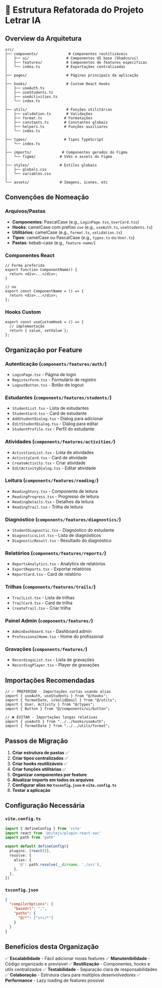 # 📁 Estrutura Refatorada do Projeto Letrar IA

## Overview da Arquitetura

```
src/
├── components/              # Componentes reutilizáveis
│   ├── ui/                 # Componentes UI base (Shadcn/ui)
│   ├── features/           # Componentes de features específicas
│   └── index.ts            # Exportações centralizadas
│
├── pages/                  # Páginas principais da aplicação
│
├── hooks/                  # Custom React Hooks
│   ├── useAuth.ts
│   ├── useStudents.ts
│   ├── useActivities.ts
│   └── index.ts
│
├── utils/                  # Funções utilitárias
│   ├── validation.ts       # Validações
│   ├── format.ts          # Formatações
│   ├── constants.ts       # Constantes globais
│   ├── helpers.ts         # Funções auxiliares
│   └── index.ts
│
├── types/                 # Tipos TypeScript
│   └── index.ts
│
├── imports/              # Componentes gerados do Figma
│   └── figma/           # SVGs e assets do Figma
│
├── styles/              # Estilos globais
│   ├── globals.css
│   └── variables.css
│
└── assets/              # Imagens, ícones, etc
```

## Convenções de Nomeação

### Arquivos/Pastas
- **Componentes**: PascalCase (e.g., `LoginPage.tsx`, `UserCard.tsx`)
- **Hooks**: camelCase com prefixo `use` (e.g., `useAuth.ts`, `useStudents.ts`)
- **Utilitários**: camelCase (e.g., `format.ts`, `validation.ts`)
- **Tipos**: camelCase ou PascalCase (e.g., `types.ts` ou `User.ts`)
- **Pastas**: kebab-case (e.g., `feature-name/`)

### Componentes React
```tsx
// Forma preferida
export function ComponentName() {
  return <div>...</div>;
}

// ou
export const ComponentName = () => {
  return <div>...</div>;
};
```

### Hooks Custom
```tsx
export const useCustomHook = () => {
  // implementação
  return { value, setValue };
};
```

## Organização por Feature

### Autenticação (`components/features/auth/`)
- `LoginPage.tsx` - Página de login
- `RegisterForm.tsx` - Formulário de registro
- `LogoutButton.tsx` - Botão de logout

### Estudantes (`components/features/students/`)
- `StudentList.tsx` - Lista de estudantes
- `StudentCard.tsx` - Card de estudante
- `AddStudentDialog.tsx` - Dialog para adicionar
- `EditStudentDialog.tsx` - Dialog para editar
- `StudentProfile.tsx` - Perfil do estudante

### Atividades (`components/features/activities/`)
- `ActivitiesList.tsx` - Lista de atividades
- `ActivityCard.tsx` - Card de atividade
- `CreateActivity.tsx` - Criar atividade
- `EditActivityDialog.tsx` - Editar atividade

### Leitura (`components/features/reading/`)
- `ReadingStory.tsx` - Componente de leitura
- `ReadingProgress.tsx` - Progresso de leitura
- `ReadingDetails.tsx` - Detalhes da leitura
- `ReadingTrail.tsx` - Trilha de leitura

### Diagnóstico (`components/features/diagnostics/`)
- `StudentDiagnostic.tsx` - Diagnóstico do estudante
- `DiagnosticsList.tsx` - Lista de diagnósticos
- `DiagnosticResult.tsx` - Resultado do diagnóstico

### Relatórios (`components/features/reports/`)
- `ReportsAnalytics.tsx` - Analytics de relatórios
- `ExportReports.tsx` - Exportar relatórios
- `ReportCard.tsx` - Card de relatório

### Trilhas (`components/features/trails/`)
- `TrailList.tsx` - Lista de trilhas
- `TrailCard.tsx` - Card de trilha
- `CreateTrail.tsx` - Criar trilha

### Painel Admin (`components/features/`)
- `AdminDashboard.tsx` - Dashboard admin
- `ProfessionalHome.tsx` - Home do profissional

### Gravações (`components/features/`)
- `RecordingsList.tsx` - Lista de gravações
- `RecordingPlayer.tsx` - Player de gravações

## Importações Recomendadas

```tsx
// ✅ PREFERIDO - Importações curtas usando alias
import { useAuth, useStudents } from "@/hooks";
import { formatDate, isValidEmail } from "@/utils";
import { User, Activity } from "@/types";
import { Button } from "@/components/ui/button";

// ❌ EVITAR - Importações longas relativas
import { useAuth } from "../../hooks/useAuth";
import { formatDate } from "../../utils/format";
```

## Passos de Migração

1. **Criar estrutura de pastas** ✅
2. **Criar tipos centralizados** ✅
3. **Criar hooks reutilizáveis** ✅
4. **Criar funções utilitárias** ✅
5. **Organizar componentes por feature**
6. **Atualizar imports em todos os arquivos**
7. **Configurar alias no `tsconfig.json` e `vite.config.ts`**
8. **Testar a aplicação**

## Configuração Necessária

### `vite.config.ts`
```typescript
import { defineConfig } from 'vite'
import react from '@vitejs/plugin-react-swc'
import path from 'path'

export default defineConfig({
  plugins: [react()],
  resolve: {
    alias: {
      '@': path.resolve(__dirname, './src'),
    },
  },
})
```

### `tsconfig.json`
```json
{
  "compilerOptions": {
    "baseUrl": ".",
    "paths": {
      "@/*": ["src/*"]
    }
  }
}
```

## Benefícios desta Organização

✅ **Escalabilidade** - Fácil adicionar novas features
✅ **Manutenibilidade** - Código organizado e previsível
✅ **Reutilização** - Componentes, hooks e utils centralizados
✅ **Testabilidade** - Separação clara de responsabilidades
✅ **Colaboração** - Estrutura clara para múltiplos desenvolvedores
✅ **Performance** - Lazy loading de features possível
